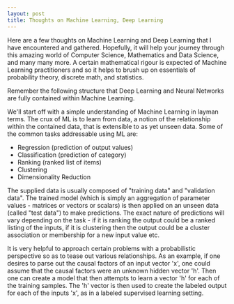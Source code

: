 ```yaml
---
layout: post
title: Thoughts on Machine Learning, Deep Learning
---
```


Here are a few thoughts on Machine Learning and Deep Learning that I have encountered and gathered. Hopefully, it will help your journey through this amazing world of Computer Science, Mathematics and Data Science, and many many more. A certain mathematical rigour is expected of Machine Learning practitioners and so it helps to brush up on essentials of probability theory, discrete math, and statistics. 

Remember the following structure that Deep Learning and Neural Networks are fully contained within Machine Learning. 

We'll start off with a simple understanding of Machine Learning in layman terms. The crux of ML is to learn from data, a notion of the relationship within the contained data, that is extensible to as yet unseen data. Some of the common tasks addressable using ML are:
- Regression (prediction of output values)
- Classification (prediction of category)
- Ranking (ranked list of items)
- Clustering
- Dimensionality Reduction

The supplied data is usually composed of "training data" and "validation data". The trained model (which is simply an aggregation of parameter values - matrices or vectors or scalars) is then applied on an unseen data (called "test data") to make predictions. The exact nature of predictions will vary depending on the task - if it is ranking the output could be a ranked listing of the inputs, if it is clustering then the output could be a cluster association or membership for a new input value etc.

It is very helpful to approach certain problems with a probabilistic perspective so as to tease out various relationships. As an example, if one desires to parse out the causal factors of an input vector 'x', one could assume that the causal factors were an unknown hidden vector 'h'. Then one can create a model that then attempts to learn a vector 'h' for each of the training samples. The 'h' vector is then used to create the labeled output for each of the inputs 'x', as in a labeled supervised learning setting. 

